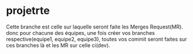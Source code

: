 # projetrte
Cette branche est celle sur laquelle seront faite les Merges Request(MR). donc pour chacune des équipes, une fois créer vos branches respective(equipe1, equipe2, equipe3), toutes vos commit seront faites sur ces branches là et les MR sur celle ci(dev).
